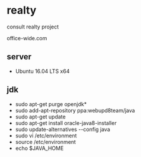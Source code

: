 # realty
consult realty project

office-wide.com

## server
* Ubuntu 16.04 LTS x64

## jdk 
* sudo apt-get purge openjdk*
* sudo add-apt-repository ppa:webupd8team/java
* sudo apt-get update
* sudo apt-get install oracle-java8-installer
* sudo update-alternatives --config java
* sudo vi /etc/environment
* source /etc/environment
* echo $JAVA_HOME
